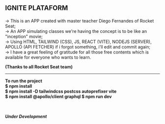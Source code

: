 ## <p> IGNITE PLATAFORM

 -> This is an APP created with master teacher Diego Fernandes of Rocket Seat; <br> 
 -> An APP simulating classes we're having the concept is to be like an "inception" movie; <br>
-> Using HTML, TAILWIND (CSS), JS, REACT (VITE), NODEJS (SERVER), APOLLO (API FETCHER) if i forgot something, i'll edit and commit again; <br>
-> I have a great feeling of gratitude for all those free contents which is available for everyone who wants to learn. <br>
<strong> <p> (Thanks to all Rocket Seat team)
 
 <hr> 
 To run the project  <br>
 $ npm install <br>
 $ npm install -D tailwindcss postcss autoprefixer vite <br>
 $ npm install @apollo/client graphql
 $ npm run dev
 
 
 
<br> <br> 
 <i> <strong> Under Development
